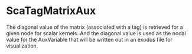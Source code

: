 # ScaTagMatrixAux

The diagonal value of the matrix (associated with a tag) is retrieved for a given node
for scalar kernels. And the diagonal value is used as the nodal value for the AuxVariable
that will be written out in an exodus file for visualization.
